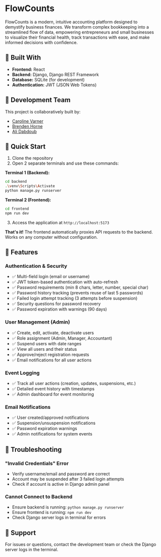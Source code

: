 # FlowCounts

FlowCounts is a modern, intuitive accounting platform designed to demystify business finances. We transform complex bookkeeping into a streamlined flow of data, empowering entrepreneurs and small businesses to visualize their financial health, track transactions with ease, and make informed decisions with confidence.

## 🚀 Built With

*   **Frontend:** React
*   **Backend:** Django, Django REST Framework
*   **Database:** SQLite (for development)
*   **Authentication:** JWT (JSON Web Tokens)

## 👥 Development Team

This project is collaboratively built by:

*   [Caroline Varner](https://github.com/carolinevarner)
*   [Brenden Horne](https://github.com/BrendenHorne)
*   [Ali Dabdoub](https://github.com/alid03)

## 🎯 Quick Start

1. Clone the repository
2. Open 2 separate terminals and use these commands:

**Terminal 1 (Backend):**
```bash
cd backend 
.\venv\Scripts\Activate
python manage.py runserver
```

**Terminal 2 (Frontend):**
```bash
cd frontend 
npm run dev
```

3. Access the application at `http://localhost:5173`

**That's it!** The frontend automatically proxies API requests to the backend. Works on any computer without configuration.

## 🔑 Features

### Authentication & Security
- ✅ Multi-field login (email or username)
- ✅ JWT token-based authentication with auto-refresh
- ✅ Password requirements (min 8 chars, letter, number, special char)
- ✅ Password history tracking (prevents reuse of last 5 passwords)
- ✅ Failed login attempt tracking (3 attempts before suspension)
- ✅ Security questions for password recovery
- ✅ Password expiration with warnings (90 days)

### User Management (Admin)
- ✅ Create, edit, activate, deactivate users
- ✅ Role assignment (Admin, Manager, Accountant)
- ✅ Suspend users with date ranges
- ✅ View all users and their status
- ✅ Approve/reject registration requests
- ✅ Email notifications for all user actions

### Event Logging
- ✅ Track all user actions (creation, updates, suspensions, etc.)
- ✅ Detailed event history with timestamps
- ✅ Admin dashboard for event monitoring

### Email Notifications
- ✅ User created/approved notifications
- ✅ Suspension/unsuspension notifications
- ✅ Password expiration warnings
- ✅ Admin notifications for system events

## 🔧 Troubleshooting

### "Invalid Credentials" Error
- Verify username/email and password are correct
- Account may be suspended after 3 failed login attempts
- Check if account is active in Django admin panel

### Cannot Connect to Backend
- Ensure backend is running: `python manage.py runserver`
- Ensure frontend is running: `npm run dev`
- Check Django server logs in terminal for errors

## 📧 Support

For issues or questions, contact the development team or check the Django server logs in the terminal.
